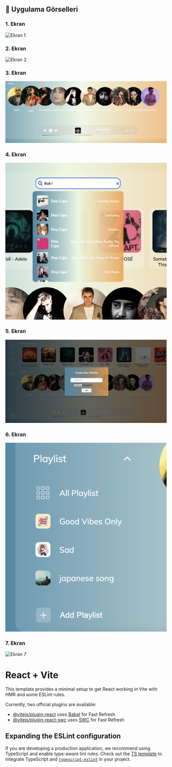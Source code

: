 ## 📸 Uygulama Görselleri

### 1. Ekran

![Ekran 1](./screenshots/1.png)

### 2. Ekran

![Ekran 2](./screenshots/2.png)

### 3. Ekran

![Ekran 3](./screenshots/3.png)

### 4. Ekran

![Ekran 4](./screenshots/4.png)

### 5. Ekran

![Ekran 5](./screenshots/5.png)

### 6. Ekran

![Ekran 6](./screenshots/6.png)

### 7. Ekran

![Ekran 7](./screenshots/7.png)

# React + Vite

This template provides a minimal setup to get React working in Vite with HMR and some ESLint rules.

Currently, two official plugins are available:

- [@vitejs/plugin-react](https://github.com/vitejs/vite-plugin-react/blob/main/packages/plugin-react/README.md) uses [Babel](https://babeljs.io/) for Fast Refresh
- [@vitejs/plugin-react-swc](https://github.com/vitejs/vite-plugin-react-swc) uses [SWC](https://swc.rs/) for Fast Refresh

## Expanding the ESLint configuration

If you are developing a production application, we recommend using TypeScript and enable type-aware lint rules. Check out the [TS template](https://github.com/vitejs/vite/tree/main/packages/create-vite/template-react-ts) to integrate TypeScript and [`typescript-eslint`](https://typescript-eslint.io) in your project.
